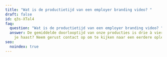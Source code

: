 ```yaml
---
title: "Wat is de productietijd van een employer branding video? "
draft: false
id: q3s-XTal4
faq:
  question: "Wat is de productietijd van een employer branding video? "
  answer: De gemiddelde doorlooptijd van onze producties is drie à vier weken. Heb
    je haast? Neem gerust contact op om te kijken naar een eerdere oplevering!
seo:
  noindex: true
---
```

